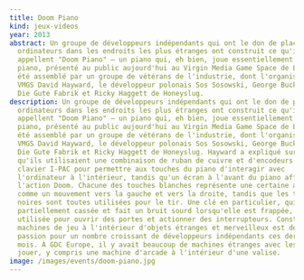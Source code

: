 ```yaml
---
title: Doom Piano
kind: jeux-videos
year: 2013
abstract: Un groupe de développeurs indépendants qui ont le don de placer des
  ordinateurs dans les endroits les plus étranges ont construit ce qu'ils
  appellent "Doom Piano" – un piano qui, eh bien, joue essentiellement Doom. Le
  piano, présenté au public aujourd'hui au Virgin Media Game Space de Londres, a
  été assemblé par un groupe de vétérans de l'industrie, dont l'organisateur
  VMGS David Hayward, le développeur polonais Sos Sosowski, George Buckenham de
  Die Gute Fabrik et Ricky Haggett de Honeyslug.
description: Un groupe de développeurs indépendants qui ont le don de placer des
  ordinateurs dans les endroits les plus étranges ont construit ce qu'ils
  appellent "Doom Piano" – un piano qui, eh bien, joue essentiellement Doom. Le
  piano, présenté au public aujourd'hui au Virgin Media Game Space de Londres, a
  été assemblé par un groupe de vétérans de l'industrie, dont l'organisateur
  VMGS David Hayward, le développeur polonais Sos Sosowski, George Buckenham de
  Die Gute Fabrik et Ricky Haggett de Honeyslug. Hayward a expliqué sur Twitter
  qu'ils utilisaient une combinaison de ruban de cuivre et d'encodeurs de
  clavier I-PAC pour permettre aux touches du piano d'interagir avec
  l'ordinateur à l'intérieur, tandis qu'un écran à l'avant du piano affiche
  l'action Doom. Chacune des touches blanches représente une certaine action,
  comme un mouvement vers la gauche et vers la droite, tandis que les touches
  noires sont toutes utilisées pour le tir. Une clé en particulier, qui est
  partiellement cassée et fait un bruit sourd lorsqu'elle est frappée, peut être
  utilisée pour ouvrir des portes et actionner des interrupteurs. Construire des
  machines de jeu à l'intérieur d'objets étranges et merveilleux est devenu une
  passion pour un nombre croissant de développeurs indépendants ces derniers
  mois. À GDC Europe, il y avait beaucoup de machines étranges avec lesquelles
  jouer, y compris une machine d'arcade à l'intérieur d'une valise.
image: /images/events/doom-piano.jpg
---
```

